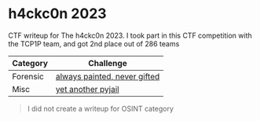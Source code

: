 # h4ckc0n 2023
CTF writeup for The h4ckc0n 2023. I took part in this CTF competition with the TCP1P team, and got 2nd place out of 286 teams

| Category | Challenge |
| --- | --- |
| Forensic | [always painted, never gifted](/h4ckc0n%202023/always%20painted,%20never%20gifted/)
| Misc | [yet another pyjail](/h4ckc0n%202023/yet%20another%20pyjail/)

> I did not create a writeup for OSINT category